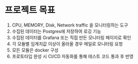 # 프로젝트 목표
1. CPU, MEMORY, Disk, Network traffic 을 모니터링하는 도구
2. 수집된 데이터는 Postgres에 저장하여 로깅 기능
3. 수집된 데이터를 Grafana 또는 직접 만든 모니터링 페이지로 확인
4. 각 모듈별 임계치값 이상이 올라올 경우 메일로 모니터링 요청
5. 모든 모듈은 docker 구성
6. 프로토타입 완성 시 CI/CD 자동화를 통해 테스트 코드 통과 후 반영
